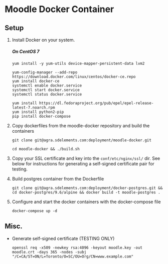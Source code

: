 # Moodle Docker Container

## Setup

1. Install Docker on your system.
    ##### On CentOS 7
    ```
    yum install -y yum-utils device-mapper-persistent-data lvm2
    
    yum-config-manager --add-repo https://download.docker.com/linux/centos/docker-ce.repo
    yum install docker-ce
    systemctl enable docker.service
    systemctl start docker.service
    systemctl status docker.service
    
    yum install https://dl.fedoraproject.org/pub/epel/epel-release-latest-7.noarch.rpm
    yum install python2-pip
    pip install docker-compose
    ```

2. Copy dockerfiles from the moodle-docker repository and build the containers
    ```
    git clone git@agra.sdelements.com:deployment/moodle-docker.git
    
    cd moodle-docker && ./build.sh
    ```

3. Copy your SSL certificate and key into the `conf/etc/nginx/ssl/` dir. See below for instructions for generating a self-signed certificate pair for testing. 

4. Build postgres container from the Dockerfile
    ```
    git clone git@agra.sdelements.com:deployment/docker-postgres.git && cd docker-postgres/9.6/alpine && docker build -t moodle-postgres .
    ```

5. Configure and start the docker containers with the docker-compose file
    ```
    docker-compose up -d
    ```

## Misc.

* Generate self-signed certificate (TESTING ONLY)

    ```
    openssl req -x509 -newkey rsa:4096 -keyout moodle.key -out moodle.crt -days 365 -nodes -subj "/C=CA/ST=ON/L=Toronto/O=SC/OU=Org/CN=www.example.com"
    ```
